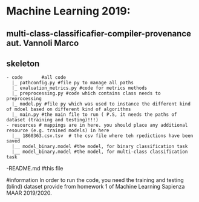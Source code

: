 # Machine Learning 2019:
## multi-class-classificafier-compiler-provenance aut. Vannoli Marco

## skeleton
    - code       #all code 
      |_ pathconfig.py #file py to manage all paths
      |_ evaluation_metrics.py #code for metrics methods
      |_ preprocessing.py #code which contains class needs to preprocessing
      |_ model.py #file py which was used to instance the different kind of mdoel based on different kind of algorithms
      |_ main.py #the main file to run ( P.S, it needs the paths of dataset (training and testing)!!!)
    - resources # mappings are in here. you should place any additional resource (e.g. trained models) in here
      |__ 1860363.csv.tsv  # the csv file where teh rpedictions have been saved 
      |__ model_binary.model #the model, for binary classification task
      |__ model_binary.model #the model, for multi-class classification task

-README.md #this file
  
 #information
 In order to run the code, you need the training and testing (blind) dataset
 provide from homework 1 of Machine Learning Sapienza MAAR 2019/2020.

